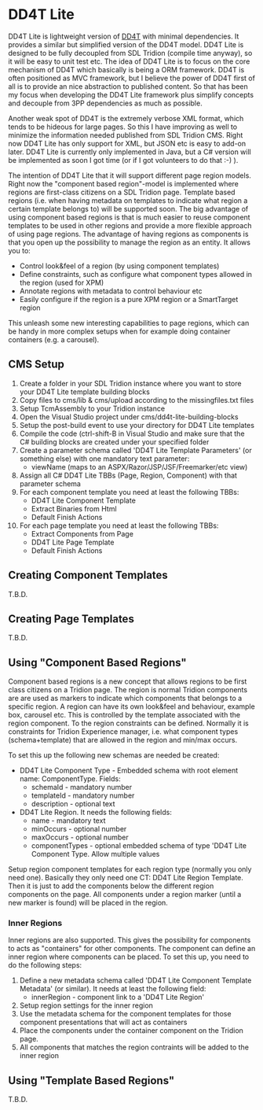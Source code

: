 
DD4T Lite
=============

DD4T Lite is lightweight version of [DD4T](https://code.google.com/p/dynamic-delivery-4-tridion) with minimal dependencies. It provides a similar but simplified version of the DD4T model.
DD4T Lite is designed to be fully decoupled from SDL Tridion (compile time anyway), so it will be easy to unit test etc.
The idea of DD4T Lite is to focus on the core mechanism of DD4T which basically is being a ORM framework. DD4T is often positioned as MVC framework, but I believe the
power of DD4T first of all is to provide an nice abstraction to published content. So that has been my focus when developing the DD4T Lite framework plus simplify concepts and
decouple from 3PP dependencies as much as possible.

Another weak spot of DD4T is the extremely verbose XML format, which tends to be hideous for large pages. So this I have improving as well to minimize the information needed
published from SDL Tridion CMS. Right now DD4T Lite has only support for XML, but JSON etc is easy to add-on later. DD4T Lite is currently only implemented in Java, but a C# version
will be implemented as soon I got time (or if I got volunteers to do that :-) ).

The intention of DD4T Lite that it will support different page region models. Right now the "component based region"-model is implemented where regions are first-class citizens on
a SDL Tridion page. Template based regions (i.e. when having metadata on templates to indicate what region a certain template belongs to) will be supported soon. The big advantage of
using component based regions is that is much easier to reuse component templates to be used in other regions and provide a more flexible approach of using page regions.
The advantage of having regions as components is that you open up the possibility to manage the region as an entity.
It allows you to:

 * Control look&feel of a region (by using component templates)
 * Define constraints, such as configure what component types allowed in the region (used for XPM)
 * Annotate regions with metadata to control behaviour etc
 * Easily configure if the region is a pure XPM region or a SmartTarget region

This unleash some new interesting capabilities to page regions, which can be handy in more complex setups when for example doing container containers (e.g. a carousel).

CMS Setup
----------

1. Create a folder in your SDL Tridion instance where you want to store your DD4T Lite template building blocks
2. Copy files to cms/lib & cms/upload according to the missingfiles.txt files
3. Setup TcmAssembly to your Tridion instance
4. Open the Visual Studio project under cms/dd4t-lite-building-blocks
5. Setup the post-build event to use your directory for DD4T Lite templates
6. Compile the code (ctrl-shift-B in Visual Studio and make sure that the C# building blocks are created under your specified folder
7. Create a parameter schema called 'DD4T Lite Template Parameters' (or something else) with one mandatory text parameter:
    - viewName (maps to an ASPX/Razor/JSP/JSF/Freemarker/etc view)
8. Assign all C# DD4T Lite TBBs (Page, Region, Component) with that parameter schema
9. For each component template you need at least the following TBBs:
    - DD4T Lite Component Template
    - Extract Binaries from Html
    - Default Finish Actions
10. For each page template you need at least the following TBBs:
    - Extract Components from Page
    - DD4T Lite Page Template
    - Default Finish Actions

Creating Component Templates
-----------------------------
T.B.D.

Creating Page Templates
--------------------------
T.B.D.

Using "Component Based Regions"
----------------------------------

Component based regions is a new concept that allows regions to be first class citizens on a Tridion page. The region is normal Tridion components
are are used as markers to indicate which components that belongs to a specific region. A region can have its own look&feel and behaviour, example box, carousel etc.
This is controlled by the template associated with the region component.
To the region constraints can be defined. Normally it is constraints for Tridion Experience manager, i.e. what component types (schema+template) that are allowed in the region and min/max occurs.

To set this up the following new schemas are needed be created:

 * DD4T Lite Component Type - Embedded schema with root element name: ComponentType. Fields:
    - schemaId - mandatory number
    - templateId - mandatory number
    - description - optional text
 * DD4T Lite Region. It needs the following fields:
    - name - mandatory text
    - minOccurs - optional number
    - maxOccurs - optional number
    - componentTypes - optional embedded schema of type 'DD4T Lite Component Type. Allow multiple values

Setup region component templates for each region type (normally you only need one). Basically they only need one CT: DD4T Lite Region Template.
Then it is just to add the components below the different region components on the page.
All components under a region marker (until a new marker is found) will be placed in the region.

### Inner Regions

Inner regions are also supported. This gives the possibility for components to acts as "containers" for other components. The component can
define an inner region where components can be placed. To set this up, you need to do the following steps:

1. Define a new metadata schema called 'DD4T Lite Component Template Metadata' (or similar). It needs at least the following field:
    - innerRegion - component link to a 'DD4T Lite Region'
2. Setup region settings for the inner region
3. Use the metadata schema for the component templates for those component presentations that will act as containers
4. Place the components under the container component on the Tridion page.
5. All components that matches the region contraints will be added to the inner region

Using "Template Based Regions"
----------------------------------
T.B.D.

